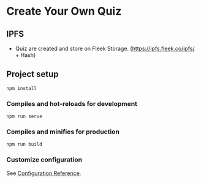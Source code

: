 # Create Your Own Quiz

## IPFS
- Quiz are created and store on Fleek Storage. (https://ipfs.fleek.co/ipfs/ + Hash) 

## Project setup
```
npm install
```

### Compiles and hot-reloads for development
```
npm run serve
```

### Compiles and minifies for production
```
npm run build
```

### Customize configuration
See [Configuration Reference](https://cli.vuejs.org/config/).
